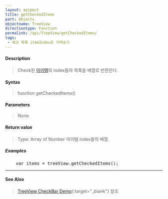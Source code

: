 ```yaml
---
layout: apipost
title: getCheckedItems
part: Objects
objectname: TreeView
directiontype: Function
permalink: /api/TreeView/getCheckedItems/
tags:
 - 체크 목록 itemIndex로 가져오기
---
```



#### Description

> Check된 [아이템](/api/features/Grid%20Item/)의 index들의 목록을 배열로 반환한다.

#### Syntax

> function getCheckedItems()  

#### Parameters

> None.

#### Return value

> Type: Array of Number
> 아이템 index들의 배열.

##### Examples 

<pre class="prettyprint">
    var items = treeView.getCheckedItems();
</pre>

---

#### See Also

> [TreeView CheckBar Demo](http://demo.realgrid.net/Demo/TreeCheckBar){:target="_blank"} 참조    
